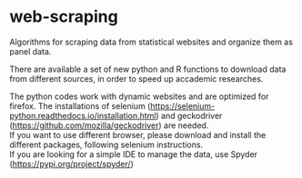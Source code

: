 # web-scraping
Algorithms for scraping data from statistical websites and organize them as panel data.

There are available a set of new python and R functions to download data from different sources, in order to speed up accademic researches.<br/>

The python codes work with dynamic websites and are optimized for firefox. The installations of selenium (https://selenium-python.readthedocs.io/installation.html) and geckodriver (https://github.com/mozilla/geckodriver) are needed. <br/>
If you want to use different browser, please download and install the different packages, following selenium instructions.  <br/>
If you are looking for a simple IDE to manage the data, use Spyder (https://pypi.org/project/spyder/) <br/>
